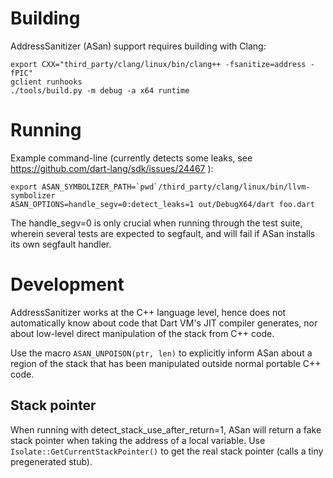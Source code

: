 # Building #

AddressSanitizer (ASan) support requires building with Clang:

    export CXX="third_party/clang/linux/bin/clang++ -fsanitize=address -fPIC"
    gclient runhooks
    ./tools/build.py -m debug -a x64 runtime

# Running #

Example command-line (currently detects some leaks, see https://github.com/dart-lang/sdk/issues/24467 ):

    export ASAN_SYMBOLIZER_PATH=`pwd`/third_party/clang/linux/bin/llvm-symbolizer
    ASAN_OPTIONS=handle_segv=0:detect_leaks=1 out/DebugX64/dart foo.dart

The handle_segv=0 is only crucial when running through the test suite, wherein several tests are expected to segfault, and will fail if ASan installs its own segfault handler.

# Development #

AddressSanitizer works at the C++ language level, hence does not automatically know about code that Dart VM's JIT compiler generates, nor about low-level direct manipulation of the stack from C++ code.

Use the macro `ASAN_UNPOISON(ptr, len)` to explicitly inform ASan about a region of the stack that has been manipulated outside normal portable C++ code.

## Stack pointer ##

When running with detect_stack_use_after_return=1, ASan will return a fake stack pointer when taking the address of a local variable. Use `Isolate::GetCurrentStackPointer()` to get the real stack pointer (calls a tiny pregenerated stub).